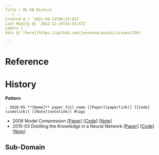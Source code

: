 ```yaml
---
Title | ML KD History
-- | --
Created @ | `2021-04-12T06:23:02Z`
Last Modify @| `2022-12-24T15:54:57Z`
Labels | ``
Edit @| [here](https://github.com/junxnone/aiwiki/issues/336)

---
```

# Reference

# History
**Pattern**
```
- 2020-05 **[Name]** paper_full_name [[Paper](paperlink)] [[Code](codelink)] [[Note](notelink)] #tags
```
- 2006 Model Compression [[Paper](http://www.cs.cornell.edu/~caruana/compression.kdd06.pdf)] [[Code](codelink)] [[Note](notelink)] 
- 2015-03  Distilling the Knowledge in a Neural Network [[Paper](https://arxiv.org/abs/1503.02531)] [[Code](codelink)] [[Note](https://github.com/junxnone/tech-io/issues/967)] 
## Sub-Domain

